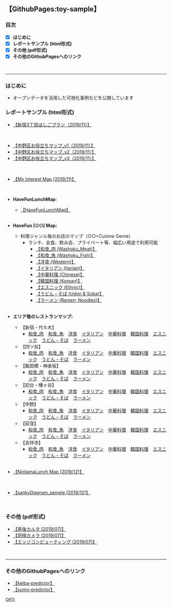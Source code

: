 ## 【GithubPages:toy-sample】

<style>
table, th, td {
    border:none;
}
</style>

### 目次
- [x]  **はじめに**
- [x]  **レポートサンプル (html形式)**
- [x]  **その他 (pdf形式)**
- [x]  **その他のGithubPagesへのリンク**
<br> 
 
--- 

### はじめに
- オープンデータを活用した可視化事例などを公開しています


### レポートサンプル (html形式)
- [【新宿3丁目はしごプラン（2019/11）】](https://ryutoro-galois.github.io/toy-samples/leaflet_sample_hashigo_plan_20191106.html)
<br>

- [【中野区お役立ちマップ_v1（2019/11）】](https://ryutoro-galois.github.io/toy-samples/leaflet_sample_nakanoku_20191107.html)
- [【中野区お役立ちマップ_v2（2019/11）】](https://ryutoro-galois.github.io/toy-samples/leaflet_sample_nakanoku_v2_20191120.html)
- [【中野区お役立ちマップ_v3（2019/11）】](https://ryutoro-galois.github.io/toy-samples/leaflet_sample_nakanoku_v3_20191125.html)
<br>

- [【My Interest Map (2019/11)】](https://ryutoro-galois.github.io/toy-samples/interest_map_20191127.html)
<br>

- **HaveFunLunchMap:**
  - [【HaveFunLunchMap】](https://ryutoro-galois.github.io/toy-samples/HaveFunLunchMap.html)
  <br>

- **HaveFun [○○] Map:**
  - 料理ジャンル毎のお店のマップ（○○=Cuisine Genre）
      - ランチ、会食、飲み会、プライベート等、幅広い用途で利用可能
          - [【和食_肉 (Washoku_Meat)】](https://ryutoro-galois.github.io/toy-samples/HaveFun_g01_Washoku_Meat_Map.html)
          - [【和食_魚 (Washoku_Fish)】](https://ryutoro-galois.github.io/toy-samples/HaveFun_g02_Washoku_Fish_Map.html)
          - [【洋食 (Western)】](https://ryutoro-galois.github.io/toy-samples/HaveFun_g03_WesternFood_Map.html)
          - [【イタリアン (Itarian)】](https://ryutoro-galois.github.io/toy-samples/HaveFun_g04_ItarianFood_Map.html)
          - [【中華料理 (Chinese)】](https://ryutoro-galois.github.io/toy-samples/HaveFun_g05_ChineseFood_Map.html)
          - [【韓国料理 (Korean)】](https://ryutoro-galois.github.io/toy-samples/HaveFun_g06_KoreanFood_Map.html)
          - [【エスニック (Ethnic)】](https://ryutoro-galois.github.io/toy-samples/HaveFun_g07_EthnicFood_Map.html)
          - [【うどん・そば (Udon & Soba)】](https://ryutoro-galois.github.io/toy-samples/HaveFun_g08_Udon_Soba_Map.html)
          - [【ラーメン (Ramen; Noodles)】](https://ryutoro-galois.github.io/toy-samples/HaveFun_g09_Ramen_Map.html)
    <br>


- **エリア毎のレストランマップ:**
  - 【新宿・代々木】
    - [和食_肉](https://ryutoro-galois.github.io/toy-samples/HaveFun_g01_Washoku_Meat_Map.html)　[和食_魚](https://ryutoro-galois.github.io/toy-samples/HaveFun_g02_Washoku_Fish_Map.html)　[洋食](https://ryutoro-galois.github.io/toy-samples/HaveFun_g03_WesternFood_Map.html)　[イタリアン](https://ryutoro-galois.github.io/toy-samples/HaveFun_g04_ItarianFood_Map.html)　[中華料理](https://ryutoro-galois.github.io/toy-samples/HaveFun_g05_ChineseFood_Map.html)　[韓国料理](https://ryutoro-galois.github.io/toy-samples/HaveFun_g06_KoreanFood_Map.html)　[エスニック](https://ryutoro-galois.github.io/toy-samples/HaveFun_g07_EthnicFood_Map.html)　[うどん・そば](https://ryutoro-galois.github.io/toy-samples/HaveFun_g08_Udon_Soba_Map.html)　[ラーメン](https://ryutoro-galois.github.io/toy-samples/HaveFun_g09_Ramen_Map.html)
  - 【四ツ谷】
    - [和食_肉](https://ryutoro-galois.github.io/toy-samples/HaveFun_g01_Washoku_Meat_Map_[yotsuya].html)　[和食_魚](https://ryutoro-galois.github.io/toy-samples/HaveFun_g02_Washoku_Fish_Map_[yotsuya].html)　[洋食](https://ryutoro-galois.github.io/toy-samples/HaveFun_g03_WesternFood_Map_[yotsuya].html)　[イタリアン](https://ryutoro-galois.github.io/toy-samples/HaveFun_g04_ItarianFood_Map_[yotsuya].html)　[中華料理](https://ryutoro-galois.github.io/toy-samples/HaveFun_g05_ChineseFood_Map_[yotsuya].html)　[韓国料理](https://ryutoro-galois.github.io/toy-samples/HaveFun_g06_KoreanFood_Map_[yotsuya].html)　[エスニック](https://ryutoro-galois.github.io/toy-samples/HaveFun_g07_EthnicFood_Map_[yotsuya].html)　[うどん・そば](https://ryutoro-galois.github.io/toy-samples/HaveFun_g08_Udon_Soba_Map_[yotsuya].html)　[ラーメン](https://ryutoro-galois.github.io/toy-samples/HaveFun_g09_Ramen_Map_[yotsuya].html)
  - 【飯田橋・神楽坂】
    - [和食_肉](https://ryutoro-galois.github.io/toy-samples/HaveFun_g01_Washoku_Meat_Map_[iidabashi_kagurazaka].html)　[和食_魚](https://ryutoro-galois.github.io/toy-samples/HaveFun_g02_Washoku_Fish_Map_[iidabashi_kagurazaka].html)　[洋食](https://ryutoro-galois.github.io/toy-samples/HaveFun_g03_WesternFood_Map_[iidabashi_kagurazaka].html)　[イタリアン](https://ryutoro-galois.github.io/toy-samples/HaveFun_g04_ItarianFood_Map_[iidabashi_kagurazaka].html)　[中華料理](https://ryutoro-galois.github.io/toy-samples/HaveFun_g05_ChineseFood_Map_[iidabashi_kagurazaka].html)　[韓国料理](https://ryutoro-galois.github.io/toy-samples/HaveFun_g06_KoreanFood_Map_[iidabashi_kagurazaka].html)　[エスニック](https://ryutoro-galois.github.io/toy-samples/HaveFun_g07_EthnicFood_Map_[iidabashi_kagurazaka].html)　[うどん・そば](https://ryutoro-galois.github.io/toy-samples/HaveFun_g08_Udon_Soba_Map_[iidabashi_kagurazaka].html)　[ラーメン](https://ryutoro-galois.github.io/toy-samples/HaveFun_g09_Ramen_Map_[iidabashi_kagurazaka].html)
  - 【初台・幡ヶ谷】
    - [和食_肉](https://ryutoro-galois.github.io/toy-samples/HaveFun_g01_Washoku_Meat_Map_[hatsudai_hatagaya].html)　[和食_魚](https://ryutoro-galois.github.io/toy-samples/HaveFun_g02_Washoku_Fish_Map_[hatsudai_hatagaya].html)　[洋食](https://ryutoro-galois.github.io/toy-samples/HaveFun_g03_WesternFood_Map_[hatsudai_hatagaya].html)　[イタリアン](https://ryutoro-galois.github.io/toy-samples/HaveFun_g04_ItarianFood_Map_[hatsudai_hatagaya].html)　[中華料理](https://ryutoro-galois.github.io/toy-samples/HaveFun_g05_ChineseFood_Map_[hatsudai_hatagaya].html)　[韓国料理](https://ryutoro-galois.github.io/toy-samples/HaveFun_g06_KoreanFood_Map_[hatsudai_hatagaya].html)　[エスニック](https://ryutoro-galois.github.io/toy-samples/HaveFun_g07_EthnicFood_Map_[hatsudai_hatagaya].html)　[うどん・そば](https://ryutoro-galois.github.io/toy-samples/HaveFun_g08_Udon_Soba_Map_[hatsudai_hatagaya].html)　[ラーメン](https://ryutoro-galois.github.io/toy-samples/HaveFun_g09_Ramen_Map_[hatsudai_hatagaya].html)
  - 【中野】
    - [和食_肉](https://ryutoro-galois.github.io/toy-samples/HaveFun_g01_Washoku_Meat_Map_[nakano].html)　[和食_魚](https://ryutoro-galois.github.io/toy-samples/HaveFun_g02_Washoku_Fish_Map_[nakano].html)　[洋食](https://ryutoro-galois.github.io/toy-samples/HaveFun_g03_WesternFood_Map_[nakano].html)　[イタリアン](https://ryutoro-galois.github.io/toy-samples/HaveFun_g04_ItarianFood_Map_[nakano].html)　[中華料理](https://ryutoro-galois.github.io/toy-samples/HaveFun_g05_ChineseFood_Map_[nakano].html)　[韓国料理](https://ryutoro-galois.github.io/toy-samples/HaveFun_g06_KoreanFood_Map_[nakano].html)　[エスニック](https://ryutoro-galois.github.io/toy-samples/HaveFun_g07_EthnicFood_Map_[nakano].html)　[うどん・そば](https://ryutoro-galois.github.io/toy-samples/HaveFun_g08_Udon_Soba_Map_[nakano].html)　[ラーメン](https://ryutoro-galois.github.io/toy-samples/HaveFun_g09_Ramen_Map_[nakano].html)
  - 【荻窪】
    - [和食_肉](https://ryutoro-galois.github.io/toy-samples/HaveFun_g01_Washoku_Meat_Map_[ogikubo].html)　[和食_魚](https://ryutoro-galois.github.io/toy-samples/HaveFun_g02_Washoku_Fish_Map_[ogikubo].html)　[洋食](https://ryutoro-galois.github.io/toy-samples/HaveFun_g03_WesternFood_Map_[ogikubo].html)　[イタリアン](https://ryutoro-galois.github.io/toy-samples/HaveFun_g04_ItarianFood_Map_[ogikubo].html)　[中華料理](https://ryutoro-galois.github.io/toy-samples/HaveFun_g05_ChineseFood_Map_[ogikubo].html)　[韓国料理](https://ryutoro-galois.github.io/toy-samples/HaveFun_g06_KoreanFood_Map_[ogikubo].html)　[エスニック](https://ryutoro-galois.github.io/toy-samples/HaveFun_g07_EthnicFood_Map_[ogikubo].html)　[うどん・そば](https://ryutoro-galois.github.io/toy-samples/HaveFun_g08_Udon_Soba_Map_[ogikubo].html)　[ラーメン](https://ryutoro-galois.github.io/toy-samples/HaveFun_g09_Ramen_Map_[ogikubo].html)
  - 【吉祥寺】
    - [和食_肉](https://ryutoro-galois.github.io/toy-samples/HaveFun_g01_Washoku_Meat_Map_[kichijouji].html)　[和食_魚](https://ryutoro-galois.github.io/toy-samples/HaveFun_g02_Washoku_Fish_Map_[kichijouji].html)　[洋食](https://ryutoro-galois.github.io/toy-samples/HaveFun_g03_WesternFood_Map_[kichijouji].html)　[イタリアン](https://ryutoro-galois.github.io/toy-samples/HaveFun_g04_ItarianFood_Map_[kichijouji].html)　[中華料理](https://ryutoro-galois.github.io/toy-samples/HaveFun_g05_ChineseFood_Map_[kichijouji].html)　[韓国料理](https://ryutoro-galois.github.io/toy-samples/HaveFun_g06_KoreanFood_Map_[kichijouji].html)　[エスニック](https://ryutoro-galois.github.io/toy-samples/HaveFun_g07_EthnicFood_Map_[kichijouji].html)　[うどん・そば](https://ryutoro-galois.github.io/toy-samples/HaveFun_g08_Udon_Soba_Map_[kichijouji].html)　[ラーメン](https://ryutoro-galois.github.io/toy-samples/HaveFun_g09_Ramen_Map_[kichijouji].html)
  <br>

- [【NintamaLunch Map (2019/12)】](https://ryutoro-galois.github.io/toy-samples/leaflet_LunchMap_[Shinjuku-ku].html)
<br>

- [【sankyDiagram_sample (2019/12)】](https://ryutoro-galois.github.io/toy-samples/sankeyDiagram_sample.html)
<br>


### その他 (pdf形式)
- [【産後カルタ (2019/07)】](MLLabSpace_20190725_01_SangoKaruta.pdf)
- [【将棋カメラ (2019/07)】](MLLabSpace_20190725_02_ShogiCamera.pdf)
- [【エッジコンピューティング (2019/07)】](MLLabSpace_20190725_03_EdgeComputing.pdf)
<br>


---

### その他のGithubPagesへのリンク
- [【keiba-predictor】](https://ryutoro-galois.github.io/keiba-predictor/)
- [【sumo-predictor】](https://ryutoro-galois.github.io/sumo-predictor/)

QED.